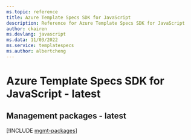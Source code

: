 ```yaml
---
ms.topic: reference
title: Azure Template Specs SDK for JavaScript
description: Reference for Azure Template Specs SDK for JavaScript
author: ckairen
ms.devlang: javascript
ms.data: 11/03/2022
ms.service: templatespecs
ms.author: albertcheng
---
```

# Azure Template Specs SDK for JavaScript - latest

## Management packages - latest
[!INCLUDE [mgmt-packages](template-specs-mgmt-index.md)]
